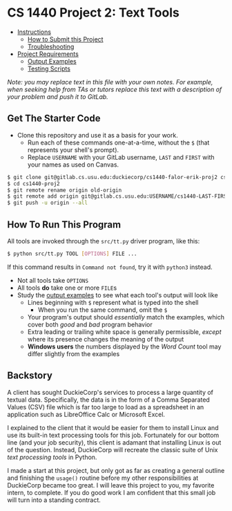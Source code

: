 # CS 1440 Project 2: Text Tools

*   [Instructions](./instructions/README.md)
    *   [How to Submit this Project](./instructions/How_To_Submit.md)
    *   [Troubleshooting](./instructions/Troubleshooting.md)
*   [Project Requirements](./instructions/Project_Requirements.md)
    *   [Output Examples](./instructions/examples)
    *   [Testing Scripts](./testing/README.md)

*Note: you may replace text in this file with your own notes.  For example, when seeking help from TAs or tutors replace this text with a description of your problem and push it to GitLab.*


## Get The Starter Code

*   Clone this repository and use it as a basis for your work.
    *   Run each of these commands one-at-a-time, without the `$` (that represents your shell's prompt).
    *   Replace `USERNAME` with your GitLab username, `LAST` and `FIRST` with your names as used on Canvas.

```bash
$ git clone git@gitlab.cs.usu.edu:duckiecorp/cs1440-falor-erik-proj2 cs1440-proj2
$ cd cs1440-proj2
$ git remote rename origin old-origin
$ git remote add origin git@gitlab.cs.usu.edu:USERNAME/cs1440-LAST-FIRST-proj2
$ git push -u origin --all
```


## How To Run This Program

All tools are invoked through the `src/tt.py` driver program, like this:

```bash
$ python src/tt.py TOOL [OPTIONS] FILE ...
```

If this command results in `Command not found`, try it with `python3` instead.

*   Not all tools take `OPTIONS`
*   All tools **do** take one or more `FILE`s
*   Study the [output examples](./instructions/examples) to see what each tool's output will look like
    *   Lines beginning with `$` represent what is typed into the shell
        *   When you run the same command, omit the `$`
    *   Your program's output should *essentially* match the examples, which cover both *good* and *bad* program behavior
    *   Extra leading or trailing white space is generally permissible, *except* where its presence changes the meaning of the output
    *   **Windows users** the numbers displayed by the *Word Count* tool may differ slightly from the examples


## Backstory

A client has sought DuckieCorp's services to process a large quantity of textual data.  Specifically, the data is in the form of a Comma Separated Values (CSV) file which is far too large to load as a spreadsheet in an application such as LibreOffice Calc or Microsoft Excel.

I explained to the client that it would be easier for them to install Linux and use its built-in text processing tools for this job.  Fortunately for our bottom line (and your job security), this client is adamant that installing Linux is out of the question.  Instead, DuckieCorp will recreate the classic suite of Unix *text processing tools* in Python.

I made a start at this project, but only got as far as creating a general outline and finishing the `usage()` routine before my other responsibilities at DuckieCorp became too great.  I will leave this project to you, my favorite intern, to complete.  If you do good work I am confident that this small job will turn into a standing contract.
